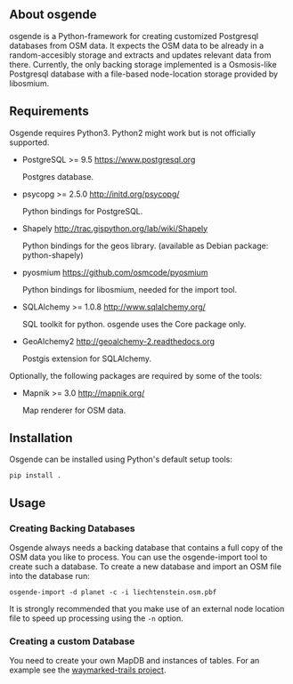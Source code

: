 About osgende
-------------

osgende is a Python-framework for creating customized Postgresql databases from
OSM data. It expects the OSM data to be already in a random-accesibly
storage and extracts and updates relevant data from there. Currently, the
only backing storage implemented is a Osmosis-like Postgresql database
with a file-based node-location storage provided by libosmium.

Requirements
------------

Osgende requires Python3. Python2 might work but is not officially supported.

- PostgreSQL >= 9.5   https://www.postgresql.org

   Postgres database.

- psycopg >= 2.5.0    http://initd.org/psycopg/

    Python bindings for PostgreSQL.

- Shapely             http://trac.gispython.org/lab/wiki/Shapely

    Python bindings for the geos library.
    (available as Debian package: python-shapely)

- pyosmium            https://github.com/osmcode/pyosmium

    Python bindings for libosmium, needed for the import tool.

- SQLAlchemy >= 1.0.8 http://www.sqlalchemy.org/

    SQL toolkit for python. osgende uses the Core package only.

- GeoAlchemy2         http://geoalchemy-2.readthedocs.org

    Postgis extension for SQLAlchemy.

Optionally, the following packages are required by some of the tools:

- Mapnik >= 3.0       http://mapnik.org/

    Map renderer for OSM data. 


Installation
------------

Osgende can be installed using Python's default setup tools:

    pip install .

Usage
-----

### Creating Backing Databases

Osgende always needs a backing database that contains a full copy of
the OSM data you like to process. You can use the osgende-import tool
to create such a database. To create a new database and import an
OSM file into the database run:

    osgende-import -d planet -c -i liechtenstein.osm.pbf

It is strongly recommended that you make use of an external node
location file to speed up processing using the `-n` option.

### Creating a custom Database

You need to create your own MapDB and instances of tables. For an
example see the
[waymarked-trails project](https://github.com/lonvia/waymarked-trails-site).
